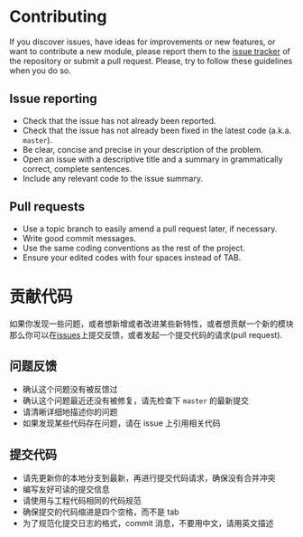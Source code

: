 # Contributing

If you discover issues, have ideas for improvements or new features, or
want to contribute a new module, please report them to the
[issue tracker][1] of the repository or submit a pull request. Please,
try to follow these guidelines when you do so.

## Issue reporting

- Check that the issue has not already been reported.
- Check that the issue has not already been fixed in the latest code (a.k.a. `master`).
- Be clear, concise and precise in your description of the problem.
- Open an issue with a descriptive title and a summary in grammatically correct,
  complete sentences.
- Include any relevant code to the issue summary.

## Pull requests

- Use a topic branch to easily amend a pull request later, if necessary.
- Write good commit messages.
- Use the same coding conventions as the rest of the project.
- Ensure your edited codes with four spaces instead of TAB.

# 贡献代码

如果你发现一些问题，或者想新增或者改进某些新特性，或者想贡献一个新的模块
那么你可以在[issues][1]上提交反馈，或者发起一个提交代码的请求(pull request).

## 问题反馈

- 确认这个问题没有被反馈过
- 确认这个问题最近还没有被修复，请先检查下 `master` 的最新提交
- 请清晰详细地描述你的问题
- 如果发现某些代码存在问题，请在 issue 上引用相关代码

## 提交代码

- 请先更新你的本地分支到最新，再进行提交代码请求，确保没有合并冲突
- 编写友好可读的提交信息
- 请使用与工程代码相同的代码规范
- 确保提交的代码缩进是四个空格，而不是 tab
- 为了规范化提交日志的格式，commit 消息，不要用中文，请用英文描述

[1]: https://github.com/csplink/csp_repo/issues
